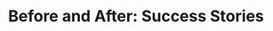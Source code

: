 ---
title: 'Before and After: Success Stories'
popular_blog_topics:
  popular: true
  popular_title: Before & After Success Stories
  popular_image: /assets/images/conditions/DSC07519.jpg
  popular_order: '7'
post:
search_engine_optimization:
  page_title:
  page_description:
---